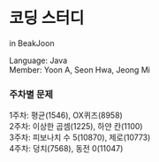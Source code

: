 # 코딩 스터디
in BeakJoon  
  
Language: Java  
Member: Yoon A, Seon Hwa, Jeong Mi  
  
### 주차별 문제
1주차: 평균(1546), OX퀴즈(8958)  
2주차: 이상한 곱셈(1225), 하얀 칸(1100)  
3주차: 피보나치 수 5(10870), 제로(10773)  
4주차: 덩치(7568), 동전 0(11047)